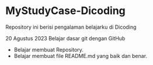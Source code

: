 # MyStudyCase-Dicoding
Repository ini berisi pengalaman belajarku di Dicoding

20 Agustus 2023
Belajar dasar git dengan GitHub
  * Belajar membuat Repository.
  * Belajar membuat file README.md yang baik dan benar.
